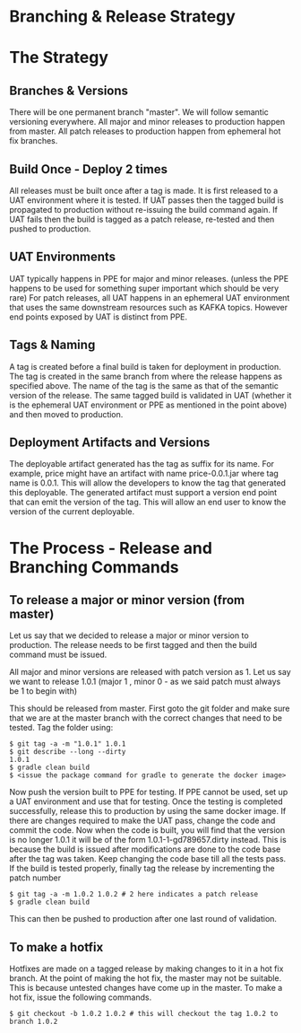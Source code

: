 # Branching & Release Strategy

# The Strategy

## Branches & Versions
There will be one permanent branch "master". We will follow semantic versioning everywhere.
All major and minor releases to production happen from master. All patch releases to production happen from
 ephemeral hot fix branches.

## Build Once - Deploy 2 times
All releases must be built once after a tag is made. It is first released to a UAT environment where it is
tested. If UAT passes then the tagged build is propagated to production without re-issuing the build command
again. If UAT fails then the build is tagged as a patch release, re-tested and then pushed to production.
 
## UAT Environments
UAT typically happens in PPE for major and minor releases. (unless the PPE happens to be used for something super
 important which should be very rare) For patch releases, all UAT happens in an ephemeral UAT
 environment that uses the same downstream resources such as KAFKA topics. However end points exposed by UAT is 
 distinct from PPE.
 
## Tags & Naming
A tag is created before a final build is taken for deployment in production. The tag is created in the 
same branch from where the release happens as specified above. The name of the tag is the same as 
that of the semantic version of the release. The same tagged build is validated in UAT (whether it is 
 the ephemeral UAT environment or PPE as mentioned in the point above) and then moved to production. 
 
## Deployment Artifacts and Versions
The deployable artifact generated has the tag as suffix for its name. For example, price might have an artifact 
with name price-0.0.1.jar where tag name is 0.0.1. This will allow the developers to know the tag that 
generated this deployable.
The generated artifact must support a version end point that can emit the version of the tag. This will allow
an end user to know the version of the current deployable.

# The Process - Release and Branching Commands

## To release a major or minor version (from master)

Let us say that we decided to release a major or minor version to production. The release needs to be first
tagged and then the build command must be issued.

All major and minor versions are released with patch version as 1. Let us say we want to release 1.0.1 (major 1 ,
minor 0 - as we said patch must always be 1 to begin with)

This should be released from master. First goto the git folder and make sure that we are at the master branch
with the correct changes that need to be tested. Tag the folder using:
```
$ git tag -a -m "1.0.1" 1.0.1
$ git describe --long --dirty
1.0.1
$ gradle clean build
$ <issue the package command for gradle to generate the docker image>
```

Now push the version built to PPE for testing. If PPE cannot be used, set up a UAT environment and use that for testing.
Once the testing is completed successfully, release this to production by using the same docker image.
If there are changes required to make the UAT pass, change the code and commit the code.
Now when the code is built, you will find that the version is no longer 1.0.1 it will be of the form
1.0.1-1-gd789657.dirty instead. This is because the build is issued after modifications are done to the code base after
the tag was taken. Keep changing the code base till all the tests pass.
If the build is tested properly, finally tag the release by incrementing the patch number
```
$ git tag -a -m 1.0.2 1.0.2 # 2 here indicates a patch release
$ gradle clean build
```
This can then be pushed to production after one last round of validation.

## To make a hotfix
Hotfixes are made on a tagged release by making changes to it in a hot fix branch. At the point of making the
hot fix, the master may not be suitable. This is because untested changes have come up in the master. To make
a hot fix, issue the following commands.

```
$ git checkout -b 1.0.2 1.0.2 # this will checkout the tag 1.0.2 to branch 1.0.2

```



